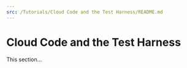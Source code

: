 ```yaml
---
src: /Tutorials/Cloud Code and the Test Harness/README.md
---
```


# Cloud Code and the Test Harness

This section...
